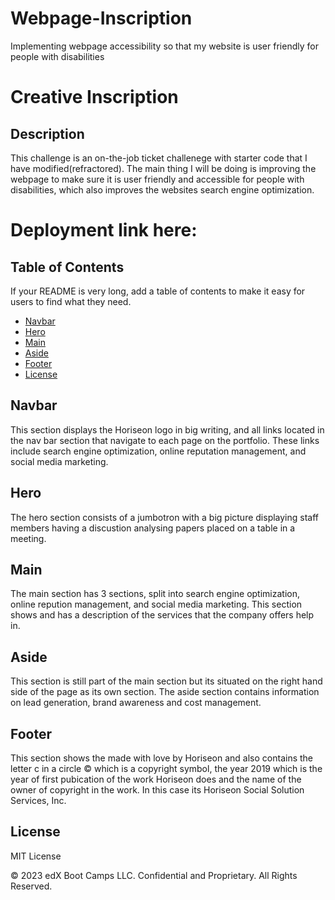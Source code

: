 # Webpage-Inscription
Implementing webpage accessibility so that my website is user friendly for people with disabilities 

# Creative Inscription

## Description

This challenge is an on-the-job ticket challenege with starter code that I have modified(refractored). The main thing I will be doing is improving the webpage to make sure it is user friendly and accessible for people with disabilities, which also improves the websites search engine optimization. 

# Deployment link here:
[
](https://estherbab.github.io/Webpage-Inscription/)

## Table of Contents

If your README is very long, add a table of contents to make it easy for users to find what they need.

* [Navbar](#Navbar)
* [Hero](#Hero)
* [Main](#Main)
* [Aside](#Aside)
* [Footer](#Footer)
* [License](#License)



## Navbar
This section displays the Horiseon logo in big writing, and all links located in the nav bar section that navigate to each page on the portfolio.
These links include search engine optimization, online reputation management, and social media marketing.

## Hero
The hero section consists of a jumbotron with a big picture displaying staff members having a discustion analysing papers placed on a table in a meeting.

## Main
The main section has 3 sections, split into search engine optimization, online repution management, and social media marketing. This section shows and has a description of the services that the company offers help in.

## Aside
This section is still part of the main section but its situated on the right hand side of the page as its own section. The aside section contains information on lead generation, brand awareness and cost management.

## Footer
This section shows the made with love by Horiseon and also contains the letter c in a circle © which is a copyright symbol, the year 2019 which is the year of first pubication of the work Horiseon does and the name of the owner of copyright in the work. In this case its Horiseon Social Solution Services, Inc.

## License
MIT License


© 2023 edX Boot Camps LLC. Confidential and Proprietary. All Rights Reserved.
